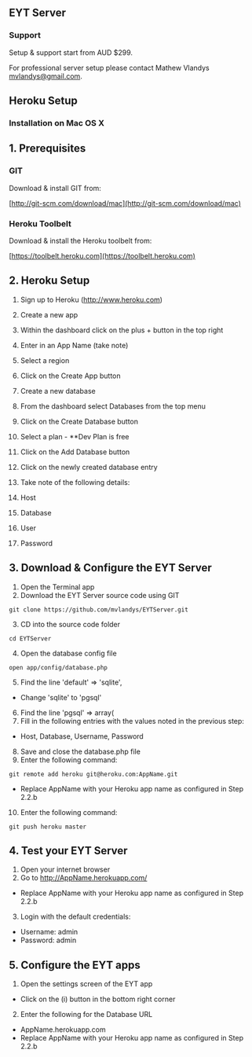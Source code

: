
## EYT Server

### Support

Setup & support start from AUD $299.

For professional server setup please contact Mathew Vlandys <mvlandys@gmail.com>.

## Heroku Setup

### Installation on Mac OS X

## 1. Prerequisites

### GIT

Download & install GIT from:

[http://git-scm.com/download/mac](http://git-scm.com/download/mac)

### Heroku Toolbelt

Download & install the Heroku toolbelt from:

[https://toolbelt.heroku.com](https://toolbelt.heroku.com)

## 2. Heroku Setup

1. Sign up to Heroku (http://www.heroku.com)
2. Create a new app
  1. Within the dashboard click on the plus + button in the top right
  2. Enter in an App Name (take note)
  3. Select a region
  4. Click on the Create App button

3. Create a new database
  1. From the dashboard select Databases from the top menu
  2. Click on the Create Database button
  3. Select a plan
    - \*\*Dev Plan is free
  4. Click on the Add Database button

4. Click on the newly created database entry
5. Take note of the following details:
  1. Host
  2. Database
  3. User
  4. Password



## 3. Download & Configure the EYT Server

1. Open the Terminal app
2. Download the EYT Server source code using GIT
```
git clone https://github.com/mvlandys/EYTServer.git
```
3. CD into the source code folder 
```
cd EYTServer
```
4. Open the database config file
```
open app/config/database.php
```
5. Find the line 'default' => 'sqlite',
  - Change 'sqlite' to 'pgsql'
6. Find the line 'pgsql' => array(
7. Fill in the following entries with the values noted in the previous step:
  - Host, Database, Username, Password
8. Save and close the database.php file
9. Enter the following command:
```
git remote add heroku git@heroku.com:AppName.git
```
  - Replace AppName with your Heroku app name as configured in Step 2.2.b


10. Enter the following command:
```
git push heroku master
```


## 4. Test your EYT Server

1. Open your internet browser
2. Go to http://AppName.herokuapp.com/
  - Replace AppName with your Heroku app name as configured in Step 2.2.b

3. Login with the default credentials:
  - Username: admin
  - Password: admin



## 5. Configure the EYT apps

1. Open the settings screen of the EYT app
  - Click on the (i) button in the bottom right corner
2. Enter the following for the Database URL
  - AppName.herokuapp.com
  - Replace AppName with your Heroku app name as configured in Step 2.2.b
